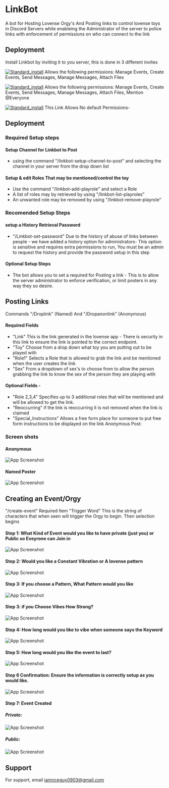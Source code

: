 
# LinkBot

A bot for Hosting Lovense Orgy's And Posting links to control lovense toys in Discord Servers while enableing the Administrator of the server to police links with enforcement of permissions on who can connect to the link



## Deployment


 Install Linkbot by inviting it to you server, this is done in 3 different invites
 
[![Standard_install](https://img.shields.io/badge/Link_Bot-Standard_Install-8A2BE2)](https://discord.com/api/oauth2/authorize?client_id=1180169543130300557&permissions=17600776022016&scope=bot)
       Allows the following permissions: Manage Events, Create Events, Send Messages, Manage Messages, Attach Files

[![Standard_install](https://img.shields.io/badge/Link_Bot-Add_Mention_@everyone-8A2BE2)](https://discord.com/api/oauth2/authorize?client_id=1180169543130300557&permissions=17600776153088&scope=bot)
       Allows the following permissions: Manage Events, Create Events, Send Messages, Manage Messages, Attach Files, Mention @Everyone

[![Standard_install](https://img.shields.io/badge/Link_Bot-No_Permission_Install-8A2BE2)](https://discord.com/api/oauth2/authorize?client_id=1180169543130300557&permissions=0&scope=bot)
          This Link Allows No default Permissions- 

    
## Deployment

### Required Setup steps
#### Setup Channel for Linkbot to Post
 - using the command "/linkbot-setup-channel-to-post" and selecting the channel in your server from the drop down list

#### Setup & edit Roles That may be mentioned/control the toy
- Use the command "/linkbot-add-playrole" and select a Role
- A list of roles may by retrieved by using "/linkbot-list-playroles"
- An unwanted role may be removed by using "/linkbot-remove-playrole"

### Recomended Setup Steps
#### setup a History Retrieval Password  
- "/Linkbot-set-password"
                Due to the history of abuse of links between people - we have added a history option for administrators- This option is sensitive and requires extra permissions to run, You must be an admin to request the history and provide the password setup in this step
#### Optional Setup Steps
- The bot allows you to set a required for Posting a link - This is to allow the server administrator to enforce verification, or limit posters in any way they so desire.
                         

    
## Posting Links

Commands "/Droplink" (Named)  And "/Dropanonlink" (Anonymous)
#### Required Fields 
- "Link" This is the link generated in the lovense app - There is security in this link to ensure the link is pointed to the correct endpoint.
- "Toy" Choose from a drop down what toy you are putting out to be played with
- "Role1" Selects a Role that is allowed to grab the link and be mentioned when the user creates the link
- "Sex" From a dropdown of sex's to choose from to allow the person grabbing the link to know the sex of the person they are playing with
#### Optional Fields -
- "Role 2,3,4" Specifies up to 3 additional roles that will be mentioned and will be allowed to get the link.
- "Reoccurring" if the link is reoccurring it is not removed when the link is claimed
- "Special_Instructions"  Allows a free form place for someone to put free form instructions to be displayed on the link
Anonymous Post:

### Screen shots
#### Anonymous

![App Screenshot](https://github.com/MrNiceGuy0903/linkBot/blob/main/Images/Anonymous-Post.jpg)

#### Named Poster

![App Screenshot](https://github.com/MrNiceGuy0903/linkBot/blob/main/Images/Named-Post.jpg)
## Creating an Event/Orgy

"/create-event"
Required Item "Trigger Word"
 This is the string of characters that when seen will trigger the Orgy to begin.  Then selection begins


#### Step 1: What Kind of Event would you like to have private (just you) or Public so Eveyrone can Join in

![App Screenshot](https://github.com/MrNiceGuy0903/linkBot/blob/main/Images/Start.jpg)

#### Step 2: Would you like a Constant Vibration or A lovense pattern

![App Screenshot](https://github.com/MrNiceGuy0903/linkBot/blob/main/Images/Pattern-Vibe.jpg)

#### Step 3: If you choose a Pattern, What Pattern would you like

![App Screenshot](https://github.com/MrNiceGuy0903/linkBot/blob/main/Images/Choose-Pattern.jpg)


#### Step 3: if you Choose Vibes How Strong?

![App Screenshot](https://github.com/MrNiceGuy0903/linkBot/blob/main/Images/vibes.jpg)

#### Step 4: How long would you like to vibe when someone says the Keyword

![App Screenshot](https://github.com/MrNiceGuy0903/linkBot/blob/main/Images/Pattern-Runtime.jpg)

#### Step 5: How long would you like the event to last?

![App Screenshot](https://github.com/MrNiceGuy0903/linkBot/blob/main/Images/Runtime.jpg)

#### Step 6 Confirmation: Ensure the information is correctly setup as you would like.

![App Screenshot](https://github.com/MrNiceGuy0903/linkBot/blob/main/Images/Private-Confirmation.jpg)

#### Step 7: Event Created
##### Private:
![App Screenshot](https://github.com/MrNiceGuy0903/linkBot/blob/main/Images/Private-Event.jpg)
##### Public:
![App Screenshot](https://github.com/MrNiceGuy0903/linkBot/blob/main/Images/Public-Event.jpg)
## Support

For support, email iamnceguy0903@gmail.com



